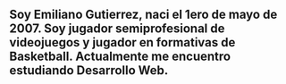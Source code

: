 ## Soy Emiliano Gutierrez, naci el 1ero de mayo de 2007. Soy jugador semiprofesional de videojuegos y jugador en formativas de Basketball. Actualmente me encuentro estudiando Desarrollo Web.

<!--
**EmilianoGutierrezz/EmilianoGutierrezz** is a ✨ _special_ ✨ repository because its `README.md` (this file) appears on your GitHub profile.

Here are some ideas to get you started:

- 🔭 I’m currently working on ...
- 🌱 I’m currently learning ...
- 👯 I’m looking to collaborate on ...
- 🤔 I’m looking for help with ...
- 💬 Ask me about ...
- 📫 How to reach me: ...
- 😄 Pronouns: ...
- ⚡ Fun fact: ...
-->
